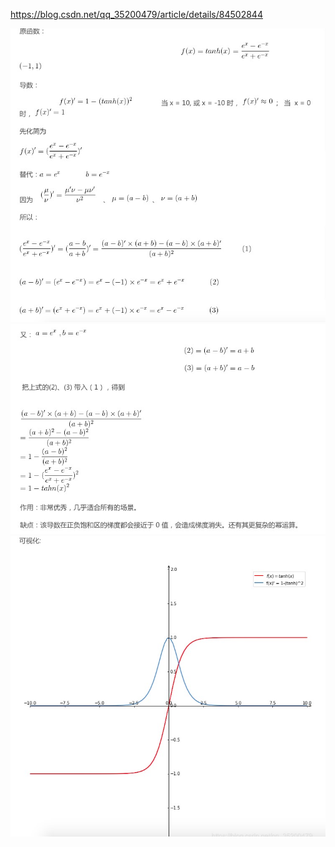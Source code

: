 https://blog.csdn.net/qq_35200479/article/details/84502844



<img src="picture/201_101.png">

<img src="picture/201_102.png">

<img src="picture/201_103.png">


